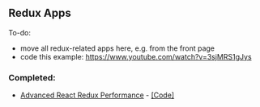 
## Redux Apps

To-do:

- move all redux-related apps here, e.g. from the front page
- code this example: https://www.youtube.com/watch?v=3sjMRS1gJys

### Completed:

- [Advanced React Redux Performance](https://www.youtube.com/watch?v=7pO3563Qi1Y) - [[Code]](https://github.com/joshribakoff/redux-10000-todos)

